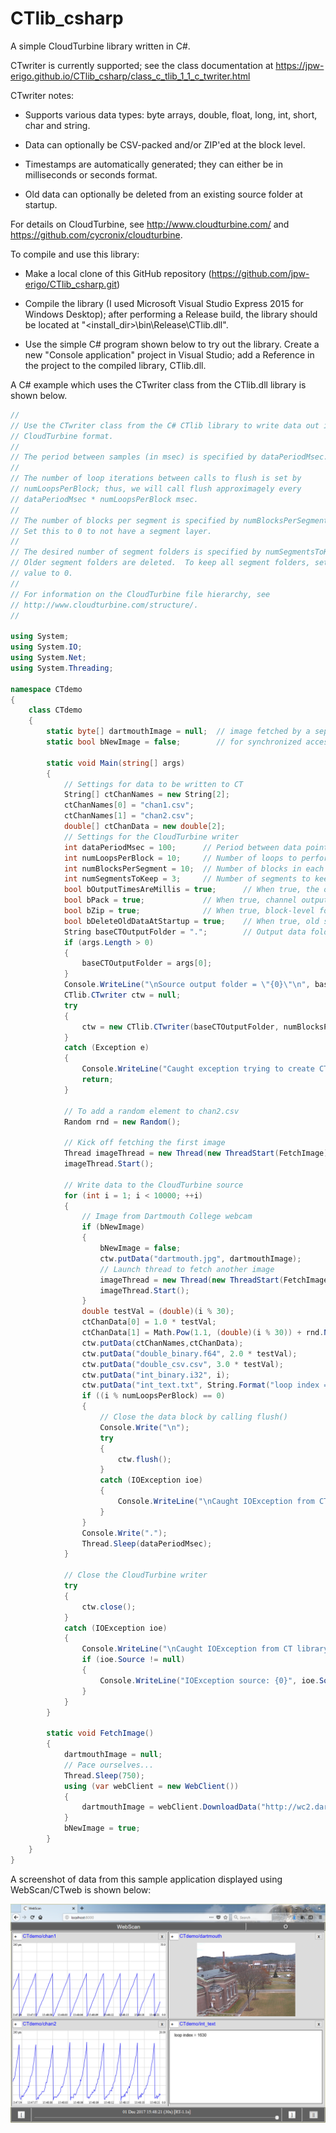 # CTlib_csharp
A simple CloudTurbine library written in C#.

CTwriter is currently supported; see the class documentation at https://jpw-erigo.github.io/CTlib_csharp/class_c_tlib_1_1_c_twriter.html

CTwriter notes:

* Supports various data types: byte arrays, double, float, long, int, short, char and string.

* Data can optionally be CSV-packed and/or ZIP'ed at the block level.

* Timestamps are automatically generated; they can either be in milliseconds or seconds format.

* Old data can optionally be deleted from an existing source folder at startup.

For details on CloudTurbine, see http://www.cloudturbine.com/ and https://github.com/cycronix/cloudturbine.

To compile and use this library:

* Make a local clone of this GitHub repository (https://github.com/jpw-erigo/CTlib_csharp.git)

* Compile the library (I used Microsoft Visual Studio Express 2015 for Windows Desktop); after performing a Release build, the library should be located at "<install_dir>\bin\Release\CTlib.dll".

* Use the simple C# program shown below to try out the library.  Create a new "Console application" project in Visual Studio; add a Reference in the project to the compiled library, CTlib.dll.

A C# example which uses the CTwriter class from the CTlib.dll library is shown below.

```C#
//
// Use the CTwriter class from the C# CTlib library to write data out in
// CloudTurbine format.
//
// The period between samples (in msec) is specified by dataPeriodMsec.
//
// The number of loop iterations between calls to flush is set by
// numLoopsPerBlock; thus, we will call flush approximagely every
// dataPeriodMsec * numLoopsPerBlock msec.
//
// The number of blocks per segment is specified by numBlocksPerSegment.
// Set this to 0 to not have a segment layer.
//
// The desired number of segment folders is specified by numSegmentsToKeep.
// Older segment folders are deleted.  To keep all segment folders, set this
// value to 0.
//
// For information on the CloudTurbine file hierarchy, see
// http://www.cloudturbine.com/structure/.
//

using System;
using System.IO;
using System.Net;
using System.Threading;

namespace CTdemo
{
    class CTdemo
    {
        static byte[] dartmouthImage = null;  // image fetched by a separate thread
        static bool bNewImage = false;        // for synchronized access to the image

        static void Main(string[] args)
        {
            // Settings for data to be written to CT
            String[] ctChanNames = new String[2];
            ctChanNames[0] = "chan1.csv";
            ctChanNames[1] = "chan2.csv";
            double[] ctChanData = new double[2];
            // Settings for the CloudTurbine writer
            int dataPeriodMsec = 100;      // Period between data points
            int numLoopsPerBlock = 10;     // Number of loops to perform between calls to flush
            int numBlocksPerSegment = 10;  // Number of blocks in each segment (0 for no segment layer)
            int numSegmentsToKeep = 3;     // Number of segments to keep, older segment folders are trimmed (0 for no trim, keep all)
            bool bOutputTimesAreMillis = true;      // When true, the output time format is milliseconds since epoch
            bool bPack = true;             // When true, channel output data files contain multiple points in CSV format
            bool bZip = true;              // When true, block-level folders are ZIP'ed
            bool bDeleteOldDataAtStartup = true;    // When true, old source data is deleted when the new source starts
            String baseCTOutputFolder = ".";        // Output data folder name
            if (args.Length > 0)
            {
                baseCTOutputFolder = args[0];
            }
            Console.WriteLine("\nSource output folder = \"{0}\"\n", baseCTOutputFolder);
            CTlib.CTwriter ctw = null;
            try
            {
                ctw = new CTlib.CTwriter(baseCTOutputFolder, numBlocksPerSegment, numSegmentsToKeep, bOutputTimesAreMillis, bPack, bZip, bDeleteOldDataAtStartup);
            }
            catch (Exception e)
            {
                Console.WriteLine("Caught exception trying to create CTwriter:\n{0}", e);
                return;
            }

            // To add a random element to chan2.csv
            Random rnd = new Random();

            // Kick off fetching the first image
            Thread imageThread = new Thread(new ThreadStart(FetchImage));
            imageThread.Start();

            // Write data to the CloudTurbine source
            for (int i = 1; i < 10000; ++i)
            {
                // Image from Dartmouth College webcam
                if (bNewImage)
                {
                    bNewImage = false;
                    ctw.putData("dartmouth.jpg", dartmouthImage);
                    // Launch thread to fetch another image
                    imageThread = new Thread(new ThreadStart(FetchImage));
                    imageThread.Start();
                }
                double testVal = (double)(i % 30);
                ctChanData[0] = 1.0 * testVal;
                ctChanData[1] = Math.Pow(1.1, (double)(i % 30)) + rnd.NextDouble();
                ctw.putData(ctChanNames,ctChanData);
                ctw.putData("double_binary.f64", 2.0 * testVal);
                ctw.putData("double_csv.csv", 3.0 * testVal);
                ctw.putData("int_binary.i32", i);
                ctw.putData("int_text.txt", String.Format("loop index = {0}",i));
                if ((i % numLoopsPerBlock) == 0)
                {
                    // Close the data block by calling flush()
                    Console.Write("\n");
                    try
                    {
                        ctw.flush();
                    }
                    catch (IOException ioe)
                    {
                        Console.WriteLine("\nCaught IOException from CTwriter on flush:\n{0}",ioe);
                    }
                }
                Console.Write(".");
                Thread.Sleep(dataPeriodMsec);
            }

            // Close the CloudTurbine writer
            try
            {
                ctw.close();
            }
            catch (IOException ioe)
            {
                Console.WriteLine("\nCaught IOException from CT library on close");
                if (ioe.Source != null)
                {
                    Console.WriteLine("IOException source: {0}", ioe.Source);
                }
            }
        }

        static void FetchImage()
        {
            dartmouthImage = null;
            // Pace ourselves...
            Thread.Sleep(750);
            using (var webClient = new WebClient())
            {
                dartmouthImage = webClient.DownloadData("http://wc2.dartmouth.edu/jpg/image.jpg");
            }
            bNewImage = true;
        }
    }
}
```

A screenshot of data from this sample application displayed using WebScan/CTweb is shown below:

![](images/CTwriter_demo.png)
